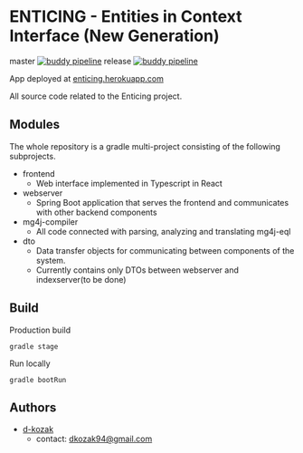 #  ENTICING - Entities in Context Interface (New Generation) 
master [![buddy pipeline](https://app.buddy.works/dkozak94/enticing/pipelines/pipeline/187183/badge.svg?token=4cd61eabc6a41d23dbc621b88f3c255e343107f39aa165e546de09fa05955e67 "buddy pipeline")](https://app.buddy.works/dkozak94/enticing/pipelines/pipeline/187183)
release [![buddy pipeline](https://app.buddy.works/dkozak94/enticing/pipelines/pipeline/187243/badge.svg?token=4cd61eabc6a41d23dbc621b88f3c255e343107f39aa165e546de09fa05955e67 "buddy pipeline")](https://app.buddy.works/dkozak94/enticing/pipelines/pipeline/187243)

App deployed at [enticing.herokuapp.com](https://enticing.herokuapp.com/)

All source code related to the Enticing project. 

## Modules
The whole repository is a gradle multi-project consisting of the following subprojects.
* frontend
    * Web interface implemented in Typescript in React
* webserver
    * Spring Boot application that serves the frontend and communicates with other backend components
* mg4j-compiler
    * All code connected with parsing, analyzing and translating mg4j-eql
* dto
    * Data transfer objects for communicating between components of the system.
    * Currently contains only DTOs between webserver and indexserver(to be done)

## Build
Production build
```
gradle stage
```

Run locally
```
gradle bootRun
```

## Authors
* [d-kozak](https://github.com/d-kozak/)
    * contact: [dkozak94@gmail.com](mailto:dkozak94@gmail.com)
